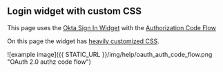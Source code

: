 ## Login widget with custom CSS

This page uses the [Okta Sign In Widget](https://github.com/okta/okta-signin-widget) with the [Authorization Code Flow](https://developer.okta.com/docs/concepts/auth-overview/#authorization-code-flow)

On this page the widget has [heavily customized CSS](https://developer.okta.com/code/javascript/okta_sign-in_widget/#customization).

![example image]({{ STATIC_URL }}/img/help/oauth_auth_code_flow.png "OAuth 2.0 authz code flow")

